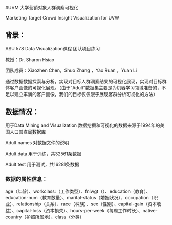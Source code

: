 #UVM 大学营销对象人群洞察可视化

Marketing Target Crowd Insight Visualization  for UVW



## 背景：



ASU 578  Data Visualization课程 团队项目练习 

教授：Dr. Sharon Hsiao  

团队成员：Xiaozhen Chen，Shuo Zhang ，Yao Ruan ，Yuan Li

通过数据数据探索与分析，实现对目标人群洞察结果的可视化展现，实现对目标群体客户画像的可视化展现。（由于”Adult”数据集主要是为机器学习领域准备的，不足以建立丰满的客户画像，我们的目标仅仅限于展现客群分析可视化的方法）





## 数据情况：

用于Data Mining and Visualization  数据挖掘和可视化的数据来源于1994年的美国人口普查局数据库

Adult.names 对数据文件的说明

Adult.data 用于训练，共32561条数据

Adult.test  用于测试，共16281条数据

 

### 数据的属性信息：


age（年龄）、workclass:（工作类型）、fnlwgt（）、education（教育）、education-num（教育数量）、marital-status（婚姻状况）、occupation（职业）、relationship（关系）、race（种族）、sex（性别）、capital-gain（资本收益）、capital-loss（资本损失）、hours-per-week（每周工作时长）、native-country（护照所属地）、class（分类）









